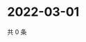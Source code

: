 # 2022-03-01

共 0 条

<!-- BEGIN WEIBO -->
<!-- 最后更新时间 Tue Mar 01 2022 19:10:38 GMT+0800 (China Standard Time) -->

<!-- END WEIBO -->
